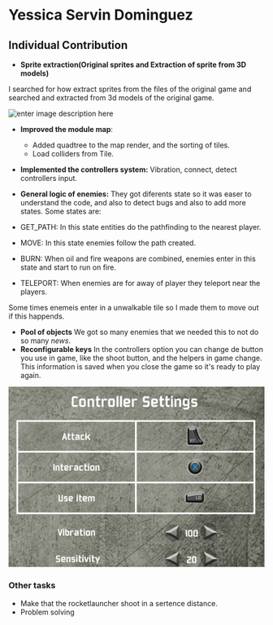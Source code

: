 # Yessica Servin Dominguez
## Individual Contribution

 - **Sprite extraction(Original sprites and Extraction of sprite from 3D models)**
 
I searched for how extract sprites from the files of the original game and searched and extracted from 3d models of the original game.
 
 ![enter image description here](https://user-images.githubusercontent.com/25900809/54059038-fd112e80-41f7-11e9-85d6-322caaa5f016.gif)
 - **Improved the module map**: 
	 - Added quadtree to the map render, and the sorting of tiles.
	 - Load colliders from Tile.
- **Implemented the controllers system:** Vibration, connect, detect controllers input.
- **General logic of enemies:**
They got diferents state so it was easer to understand the code, and also to detect bugs and also to add more states.
Some states are:

- GET_PATH: In this state entities do the pathfinding to the nearest player.
- MOVE: In this state enemies follow the path created.
- BURN: When oil and fire weapons are combined, enemies enter in this state and start to run on fire.
- TELEPORT: When enemies are for away of player they teleport near the players.

Some times enemeis enter in a unwalkable tile so I made them to move out if this happends. 

- **Pool of objects**  We got so many enemies that we needed this to not do so many *news*.
- **Reconfigurable keys** In the controllers option you can change de button you use in game, like the shoot button, and the helpers in game change. This information is saved when you close the game so it's ready to play again. 

 ![enter image description here](https://github.com/gamificalostudio/Tankerfield/blob/master/docs/YessicaSD_Contributions_docs/controller_settings.png?raw=true)
### Other tasks
- Make that the rocketlauncher shoot in a sertence distance.
- Problem solving

